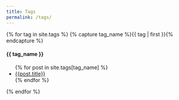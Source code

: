 ```yaml
---
title: Tags
permalink: /tags/
---
```

<div class="tags">
{% for tag in site.tags %}
	{% capture tag_name %}{{ tag | first }}{% endcapture %}
	<h4 id="#{{ tag_name | slugize }}">{{ tag_name }}</h4>
	<a name="{{ tag_name | slugize }}"></a>
	<ul>
	{% for post in site.tags[tag_name] %}
		<li><a href="{{ root_url }}{{ post.url }}">{{post.title}}</a></li>
	{% endfor %}
	</ul>
{% endfor %}
</div>